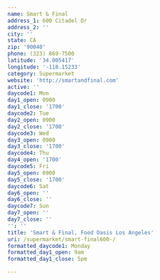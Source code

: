 ```yaml
---
name: Smart & Final
address_1: 600 Citadel Dr
address_2: ''
city: ''
state: CA
zip: '90040'
phone: (323) 869-7500
latitude: '34.005417'
longitude: '-118.15233'
category: Supermarket
website: 'http://smartandfinal.com'
active: ''
daycode1: Mon
day1_open: 0900
day1_close: '1700'
daycode2: Tue
day2_open: 0900
day2_close: '1700'
daycode3: Wed
day3_open: 0900
day3_close: '1700'
daycode4: Thu
day4_open: '1700'
daycode5: Fri
day5_open: 0900
day5_close: '1700'
daycode6: Sat
day6_open: ''
day6_close: ''
daycode7: Sun
day7_open: ''
day7_close: ''
'': ''
title: 'Smart & Final, Food Oasis Los Angeles'
uri: /supermarket/smart-final600-/
formatted_daycode1: Monday
formatted_day1_open: 9am
formatted_day1_close: 5pm

---
```

